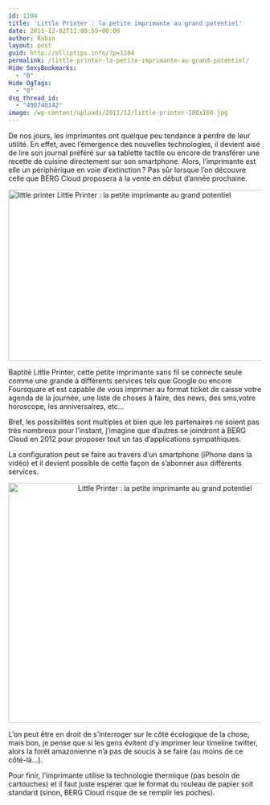 ```yaml
---
id: 1104
title: 'Little Printer : la petite imprimante au grand potentiel'
date: 2011-12-02T11:00:59+00:00
author: Robin
layout: post
guid: http://elliptips.info/?p=1104
permalink: /little-printer-la-petite-imprimante-au-grand-potentiel/
Hide SexyBookmarks:
  - "0"
Hide OgTags:
  - "0"
dsq_thread_id:
  - "490740142"
image: /wp-content/uploads/2011/12/little-printer-180x160.jpg
---
```

De nos jours, les imprimantes ont quelque peu tendance à perdre de leur utilité. En effet, avec l&#8217;émergence des nouvelles technologies, il devient aisé de lire son journal préféré sur sa tablette tactile ou encore de transférer une recette de cuisine directement sur son smartphone. Alors, l&#8217;imprimante est elle un périphérique en voie d&#8217;extinction ? Pas sûr lorsque l&#8217;on découvre celle que BERG Cloud proposera à la vente en début d&#8217;année prochaine.

[<img class="aligncenter size-full wp-image-1106" title="little_printer" alt="little printer Little Printer : la petite imprimante au grand potentiel" src="http://elliptips.info/wp-content/uploads/2011/12/little_printer.jpg" width="605" height="341" srcset="http://elliptips.info/wp-content/uploads/2011/12/little_printer.jpg 605w, http://elliptips.info/wp-content/uploads/2011/12/little_printer-300x169.jpg 300w" sizes="(max-width: 605px) 100vw, 605px" />](http://elliptips.info/wp-content/uploads/2011/12/little_printer.jpg)

Baptité Little Printer, cette petite imprimante sans fil se connecte seule comme une grande à différents services tels que Google ou encore Foursquare et est capable de vous imprimer au format ticket de caisse votre agenda de la journée, une liste de choses à faire, des news, des sms,votre horoscope, les anniversaires, etc&#8230;

Bref, les possibilités sont multiples et bien que les partenaires ne soient pas très nombreux pour l&#8217;instant, j&#8217;imagine que d&#8217;autres se joindront à BERG Cloud en 2012 pour proposer tout un tas d&#8217;applications sympathiques.

La configuration peut se faire au travers d&#8217;un smartphone (iPhone dans la vidéo) et il devient possible de cette façon de s&#8217;abonner aux différents services.

<p style="text-align: center;">
  <a href="http://elliptips.info/wp-content/uploads/2011/12/little_printer_iphone1.jpeg"><img class="aligncenter size-full wp-image-1114" title="little_printer_iphone" alt=" Little Printer : la petite imprimante au grand potentiel" src="http://elliptips.info/wp-content/uploads/2011/12/little_printer_iphone1.jpeg" width="607" height="478" /></a>
</p>

L&#8217;on peut être en droit de s&#8217;interroger sur le côté écologique de la chose, mais bon, je pense que si les gens évitent d&#8217;y imprimer leur timeline twitter, alors la forêt amazonienne n&#8217;a pas de soucis à se faire (au moins de ce côté-là&#8230;).

Pour finir, l&#8217;imprimante utilise la technologie thermique (pas besoin de cartouches) et il faut juste espérer que le format du rouleau de papier soit standard (sinon, BERG Cloud risque de se remplir les poches).
